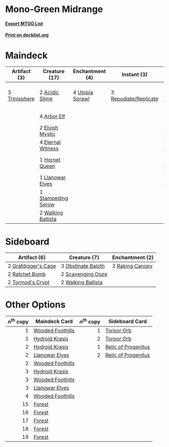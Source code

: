 # Mono-Green Midrange

#### [Export MTGO List](../collection/Mono-Green%20Midrange/Mono-Green%20Midrange.txt)
#### [Print on decklist.org](http://decklist.org/?deckmain=2%09Acidic%20Slime%0A4%09Arbor%20Elf%0A1%09Breeding%20Pool%0A2%09Elvish%20Mystic%0A4%09Eternal%20Witness%0A14%09Forest%0A1%09Gemstone%20Caverns%0A2%09Horizon%20Canopy%0A1%09Hornet%20Queen%0A1%09Llanowar%20Elves%0A4%09Mwonvuli%20Acid-Moss%0A1%09Nykthos,%20Shrine%20to%20Nyx%0A1%09Pendelhaven%0A2%09Plow%20Under%0A4%09Primal%20Command%0A3%09Repudiate/Replicate%0A1%09Stampeding%20Serow%0A3%09Trinisphere%0A4%09Utopia%20Sprawl%0A3%09Vivien%20Reid%0A2%09Walking%20Ballista&deckside=2%09Grafdigger's%20Cage%0A3%09Obstinate%20Baloth%0A2%09Raking%20Canopy%0A2%09Ratchet%20Bomb%0A2%09Scavenging%20Ooze%0A2%09Tormod's%20Crypt%0A2%09Walking%20Ballista)
# Maindeck

|                                     Artifact (3)                                      |                                        Creature (17)                                        |                                     Enchantment (4)                                      |                                          Instant (3)                                           |                                             Land (20)                                             |                                    Planeswalker (3)                                    |                                         Sorcery (10)                                          |
|---------------------------------------------------------------------------------------|---------------------------------------------------------------------------------------------|------------------------------------------------------------------------------------------|------------------------------------------------------------------------------------------------|---------------------------------------------------------------------------------------------------|----------------------------------------------------------------------------------------|-----------------------------------------------------------------------------------------------|
|3 [Trinisphere](http://gatherer.wizards.com/Pages/Card/Details.aspx?multiverseid=43545)|2 [Acidic Slime](http://gatherer.wizards.com/Pages/Card/Details.aspx?multiverseid=376237)    |4 [Utopia Sprawl](http://gatherer.wizards.com/Pages/Card/Details.aspx?multiverseid=442181)|3 [Repudiate/Replicate](http://gatherer.wizards.com/Pages/Card/Details.aspx?multiverseid=457371)|1 [Breeding Pool](http://gatherer.wizards.com/Pages/Card/Details.aspx?multiverseid=97088)          |3 [Vivien Reid](http://gatherer.wizards.com/Pages/Card/Details.aspx?multiverseid=447344)|4 [Mwonvuli Acid-Moss](http://gatherer.wizards.com/Pages/Card/Details.aspx?multiverseid=118888)|
|                                                                                       |4 [Arbor Elf](http://gatherer.wizards.com/Pages/Card/Details.aspx?multiverseid=442149)       |                                                                                          |                                                                                                |14 [Forest](http://gatherer.wizards.com/Pages/Card/Details.aspx?multiverseid=439860)               |                                                                                        |2 [Plow Under](http://gatherer.wizards.com/Pages/Card/Details.aspx?multiverseid=45450)         |
|                                                                                       |2 [Elvish Mystic](http://gatherer.wizards.com/Pages/Card/Details.aspx?multiverseid=389499)   |                                                                                          |                                                                                                |1 [Gemstone Caverns](http://gatherer.wizards.com/Pages/Card/Details.aspx?multiverseid=122094)      |                                                                                        |4 [Primal Command](http://gatherer.wizards.com/Pages/Card/Details.aspx?multiverseid=220571)    |
|                                                                                       |4 [Eternal Witness](http://gatherer.wizards.com/Pages/Card/Details.aspx?multiverseid=51628)  |                                                                                          |                                                                                                |2 [Horizon Canopy](http://gatherer.wizards.com/Pages/Card/Details.aspx?multiverseid=409571)        |                                                                                        |                                                                                               |
|                                                                                       |1 [Hornet Queen](http://gatherer.wizards.com/Pages/Card/Details.aspx?multiverseid=238141)    |                                                                                          |                                                                                                |1 [Nykthos, Shrine to Nyx](http://gatherer.wizards.com/Pages/Card/Details.aspx?multiverseid=373713)|                                                                                        |                                                                                               |
|                                                                                       |1 [Llanowar Elves](http://gatherer.wizards.com/Pages/Card/Details.aspx?multiverseid=129626)  |                                                                                          |                                                                                                |1 [Pendelhaven](http://gatherer.wizards.com/Pages/Card/Details.aspx?multiverseid=442233)           |                                                                                        |                                                                                               |
|                                                                                       |1 [Stampeding Serow](http://gatherer.wizards.com/Pages/Card/Details.aspx?multiverseid=74407) |                                                                                          |                                                                                                |                                                                                                   |                                                                                        |                                                                                               |
|                                                                                       |2 [Walking Ballista](http://gatherer.wizards.com/Pages/Card/Details.aspx?multiverseid=423848)|                                                                                          |                                                                                                |                                                                                                   |                                                                                        |                                                                                               |


# Sideboard

|                                         Artifact (6)                                         |                                        Creature (7)                                         |                                     Enchantment (2)                                      |
|----------------------------------------------------------------------------------------------|---------------------------------------------------------------------------------------------|------------------------------------------------------------------------------------------|
|2 [Grafdigger's Cage](http://gatherer.wizards.com/Pages/Card/Details.aspx?multiverseid=278452)|3 [Obstinate Baloth](http://gatherer.wizards.com/Pages/Card/Details.aspx?multiverseid=438745)|2 [Raking Canopy](http://gatherer.wizards.com/Pages/Card/Details.aspx?multiverseid=158691)|
|2 [Ratchet Bomb](http://gatherer.wizards.com/Pages/Card/Details.aspx?multiverseid=370623)     |2 [Scavenging Ooze](http://gatherer.wizards.com/Pages/Card/Details.aspx?multiverseid=420783) |                                                                                          |
|2 [Tormod's Crypt](http://gatherer.wizards.com/Pages/Card/Details.aspx?multiverseid=389723)   |2 [Walking Ballista](http://gatherer.wizards.com/Pages/Card/Details.aspx?multiverseid=423848)|                                                                                          |


# Other Options

|*n*<sup>th</sup> copy|                                       Maindeck Card                                       |*n*<sup>th</sup> copy|                                        Sideboard Card                                        |
|--------------------:|-------------------------------------------------------------------------------------------|--------------------:|----------------------------------------------------------------------------------------------|
|                    1|[Wooded Foothills](http://gatherer.wizards.com/Pages/Card/Details.aspx?multiverseid=405116)|                    1|[Torpor Orb](http://gatherer.wizards.com/Pages/Card/Details.aspx?multiverseid=233069)         |
|                    1|[Hydroid Krasis](http://gatherer.wizards.com/Pages/Card/Details.aspx?multiverseid=457327)  |                    2|[Torpor Orb](http://gatherer.wizards.com/Pages/Card/Details.aspx?multiverseid=233069)         |
|                    2|[Hydroid Krasis](http://gatherer.wizards.com/Pages/Card/Details.aspx?multiverseid=457327)  |                    1|[Relic of Progenitus](http://gatherer.wizards.com/Pages/Card/Details.aspx?multiverseid=174824)|
|                    2|[Llanowar Elves](http://gatherer.wizards.com/Pages/Card/Details.aspx?multiverseid=129626)  |                    2|[Relic of Progenitus](http://gatherer.wizards.com/Pages/Card/Details.aspx?multiverseid=174824)|
|                    2|[Wooded Foothills](http://gatherer.wizards.com/Pages/Card/Details.aspx?multiverseid=405116)|                     |                                                                                              |
|                    3|[Hydroid Krasis](http://gatherer.wizards.com/Pages/Card/Details.aspx?multiverseid=457327)  |                     |                                                                                              |
|                    3|[Wooded Foothills](http://gatherer.wizards.com/Pages/Card/Details.aspx?multiverseid=405116)|                     |                                                                                              |
|                    3|[Llanowar Elves](http://gatherer.wizards.com/Pages/Card/Details.aspx?multiverseid=129626)  |                     |                                                                                              |
|                    4|[Wooded Foothills](http://gatherer.wizards.com/Pages/Card/Details.aspx?multiverseid=405116)|                     |                                                                                              |
|                   15|[Forest](http://gatherer.wizards.com/Pages/Card/Details.aspx?multiverseid=439860)          |                     |                                                                                              |
|                   16|[Forest](http://gatherer.wizards.com/Pages/Card/Details.aspx?multiverseid=439860)          |                     |                                                                                              |
|                   17|[Forest](http://gatherer.wizards.com/Pages/Card/Details.aspx?multiverseid=439860)          |                     |                                                                                              |
|                   18|[Forest](http://gatherer.wizards.com/Pages/Card/Details.aspx?multiverseid=439860)          |                     |                                                                                              |
|                   19|[Forest](http://gatherer.wizards.com/Pages/Card/Details.aspx?multiverseid=439860)          |                     |                                                                                              |

